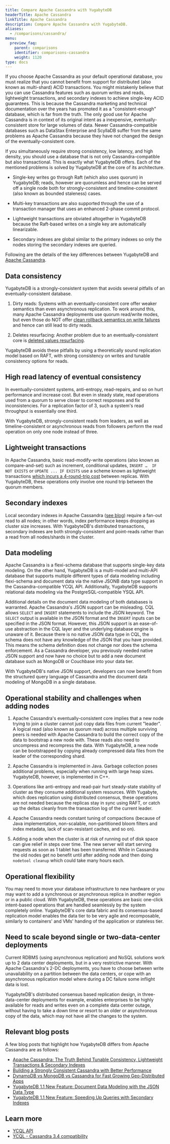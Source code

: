 ```yaml
---
title: Compare Apache Cassandra with YugabyteDB
headerTitle: Apache Cassandra
linkTitle: Apache Cassandra
description: Compare Apache Cassandra with YugabyteDB.
aliases:
  - /comparisons/cassandra/
menu:
  preview_faq:
    parent: comparisons
    identifier: comparisons-cassandra
    weight: 1120
type: docs
---
```


If you choose Apache Cassandra as your default operational database, you must realize that you cannot benefit from support for distributed (also known as multi-shard) ACID transactions. You might mistakenly believe that you can use Cassandra features such as quorum writes and reads, lightweight transactions, and secondary indexes to achieve single-key ACID guarantees. This is because the Cassandra marketing and technical documentation over the years has promoted it as a "consistent-enough" database, which is far from the truth. The only good use for Apache Cassandra is in context of its original intent as a inexpensive, eventually-consistent store for large volumes of data. Newer Cassandra-compatible databases such as DataStax Enterprise and ScyllaDB suffer from the same problems as Apache Cassandra because they have not changed the design of the eventually-consistent core.

If you simultaneously require strong consistency, low latency, and high density, you should use a database that is not only Cassandra-compatible but also transactional. This is exactly what YugabyteDB offers. Each of the mentioned problems is solved by YugabyteDB at the core of its architecture.

- Single-key writes go through Raft (which also uses quorum) in YugabyteDB; reads, however are quorumless and hence can be served off a single node both for strongly-consistent and timeline-consistent (also known as bounded staleness) cases.

- Multi-key transactions are also supported through the use of a transaction manager that uses an enhanced 2-phase commit protocol.

- Lightweight transactions are obviated altogether in YugabyteDB because the Raft-based writes on a single key are automatically linearizable.

- Secondary indexes are global similar to the primary indexes so only the nodes storing the secondary indexes are queried.

Following are the details of the key differences between YugabyteDB and [Apache Cassandra](http://cassandra.apache.org/).

## Data consistency

YugabyteDB is a strongly-consistent system that avoids several pitfalls of an eventually-consistent database.

1. Dirty reads: Systems with an eventually-consistent core offer weaker semantics than even asynchronous
replication. To work around this, many Apache Cassandra deployments use quorum read/write modes, but
even those do NOT offer [clean rollback semantics on write failures](https://stackoverflow.com/questions/12156517/whats-the-difference-between-paxos-and-wr-n-in-cassandra) and hence can still lead to dirty reads.

1. Deletes resurfacing: Another problem due to an eventually-consistent core is [deleted values resurfacing](https://stackoverflow.com/questions/35392430/cassandra-delete-not-working).

YugabyteDB avoids these pitfalls by using a theoretically sound replication model based on RAFT, with strong consistency on writes and tunable consistency options for reads.

## High read latency of eventual consistency

In eventually-consistent systems, anti-entropy, read-repairs, and so on hurt performance and increase cost. But even in steady state, read operations used from a quorum to serve closer to correct responses and fix inconsistencies. For a replication factor of 3, such a system's read throughput is essentially one third.

With YugabyteDB, strongly-consistent reads from leaders, as well as timeline-consistent or asynchronous reads from followers perform the read operation on only one node instead of three.

## Lightweight transactions

In Apache Cassandra, basic read-modify-write operations (also known as compare-and-set) such as increment, conditional updates, `INSERT …  IF NOT EXISTS` or `UPDATE ... IF EXISTS` use a scheme known as lightweight transactions [which incurs a 4-round-trip cost](https://teddyma.gitbooks.io/learncassandra/content/concurrent/concurrency_control.html) between replicas. With YugabyteDB, these operations only involve one round trip between the quorum members.

## Secondary indexes

Local secondary indexes in Apache Cassandra ([see blog](https://pantheon.io/blog/cassandra-scale-problem-secondary-indexes)) require a fan-out read to all nodes; in other words, index performance keeps dropping as cluster size increases. With YugabyteDB's distributed transactions, secondary indexes are both strongly-consistent and point-reads rather than a read from all nodes/shards in the cluster.

## Data modeling

Apache Cassandra is a flexi-schema database that supports single-key data modeling. On the other hand, YugabyteDB is a multi-model and multi-API database that supports multiple different types of data modeling including flexi-schema and document data via the native JSONB data type support in the Cassandra-compatible YCQL API. Additionally, YugabyteDB supports relational data modeling via the PostgreSQL-compatible YSQL API.

Additional details on the document data modeling of both databases is warranted. Apache Cassandra's JSON support can be misleading. CQL allows `SELECT` and `INSERT` statements to include the JSON keyword. The `SELECT` output is available in the JSON format and the `INSERT` inputs can be specified in the JSON format. However, this JSON support is an ease-of-use abstraction in the CQL layer and the underlying database engine is unaware of it. Because there is no native JSON data type in CQL, the schema does not have any knowledge of the JSON that you have provided. This means the schema definition does not change nor does the schema enforcement. As a Cassandra developer, you previously needed native JSON support and now have no choice but to add a new document database such as MongoDB or Couchbase into your data tier.

With YugabyteDB's native JSON support, developers can now benefit from the structured query language of Cassandra and the document data modeling of MongoDB in a single database.

## Operational stability and challenges when adding nodes

1. Apache Cassandra's eventually-consistent core implies that a new node trying to join a cluster cannot just copy data files from current "leader". A logical read (also known as quorum read) across multiple surviving peers is needed with Apache Cassandra to build the correct copy of the data to bootstrap a new node with. These reads also need to uncompress and recompress the data. With YugabyteDB, a new node can be bootstrapped by copying already compressed data files from the leader of the corresponding shard.

1. Apache Cassandra is implemented in Java. Garbage collection poses additional problems, especially when running with large heap sizes. YugabyteDB, however, is implemented in C++.

1. Operations like anti-entropy and read-pair hurt steady-state stability of cluster as they consume additional system resources. With Yugabyte, which does replication using distributed consensus, these operations are not needed because the replicas stay in sync using RAFT, or catch up the deltas cleanly from the transaction log of the current leader.

1. Apache Cassandra needs constant tuning of compactions (because of Java implementation, non-scalable, non-partitioned bloom filters and index metadata, lack of scan-resistant caches, and so on).

1. Adding a node when the cluster is at risk of running out of disk space can give relief in steps over time. The new server will start serving requests as soon as 1 tablet has been transferred. While in Cassandra the old nodes get no benefit until after adding node and then doing `nodetool cleanup` which could take many hours each.

## Operational flexibility

You may need to move your database infrastructure to new hardware or you may want to add a synchronous or asynchronous replica in another region or in a public cloud. With YugabyteDB, these operations are basic one-click intent-based operations that are handled seamlessly by the system completely online. YugabyteDB's core data fabric and its consensus-based replication model enables the data tier to be very agile and recomposable, similarly to containers' and VMs' handing of the application or stateless tier.

## Need to scale beyond single or two-data-center deployments

Current RDBMS (using asynchronous replication) and NoSQL solutions work up to 2 data center deployments, but in a very restrictive manner. With Apache Cassandra's 2-DC deployments, you have to choose between write unavailability on a partition between the data centers, or cope with an asynchronous replication model where during a DC failure some inflight data is lost.

YugabyteDB's distributed consensus based replication design, in three-data-center deployments for example, enables enterprises to be highly available for reads and writes even on a complete data center outage, without having to take a down time or resort to an older or asynchronous copy of the data, which may not have all the changes to the system.

## Relevant blog posts

A few blog posts that highlight how YugabyteDB differs from Apache Cassandra are as follows:

- [Apache Cassandra: The Truth Behind Tunable Consistency, Lightweight Transactions & Secondary Indexes](https://www.yugabyte.com/blog/apache-cassandra-lightweight-transactions-secondary-indexes-tunable-consistency/)
- [Building a Strongly Consistent Cassandra with Better Performance](https://www.yugabyte.com/blog/building-a-strongly-consistent-cassandra-with-better-performance)
- [DynamoDB vs MongoDB vs Cassandra for Fast Growing Geo-Distributed Apps](https://www.yugabyte.com/blog/dynamodb-vs-mongodb-vs-cassandra-for-fast-growing-geo-distributed-apps/)
- [YugabyteDB 1.1 New Feature: Document Data Modeling with the JSON Data Type](https://www.yugabyte.com/blog/yugabyte-db-1-1-new-feature-document-data-modeling-with-json-data-type/)
- [YugabyteDB 1.1 New Feature: Speeding Up Queries with Secondary Indexes](https://www.yugabyte.com/blog/yugabyte-db-1-1-new-feature-speeding-up-queries-with-secondary-indexes/)

## Learn more

- [YCQL API](../../../api/ycql/)
- [YCQL - Cassandra 3.4 compatibility](../../../explore/ycql-language/cassandra-feature-support)
